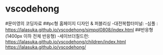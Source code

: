 # vscodehong
#문미영의 코딩자료
##pc형 홈페이지 디자인 & 퍼블리싱
-대전복합터미널: <a href='https://lalasuka.github.io/vscodehong/djbus(html0803)/index.html'></a>
-심폴 : https://lalasuka.github.io/vscodehong/simpol0808/index.html
##반응형 (1400px 이하 전체 반응형)
-세이브더칠드런: https://lalasuka.github.io/vscodehong/children/index.html
https://lalasuka.github.io/vscodehong/
